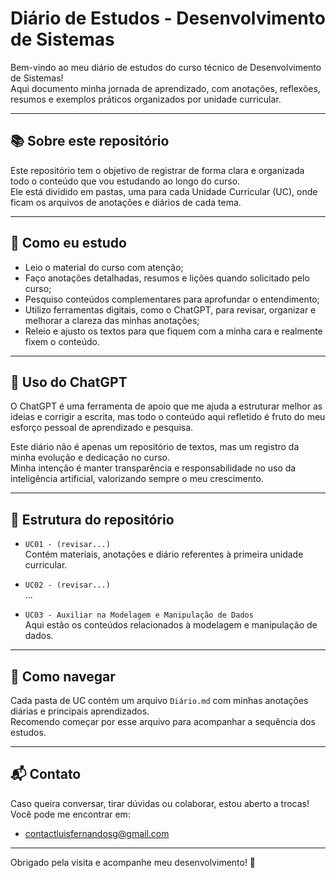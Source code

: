 # Diário de Estudos - Desenvolvimento de Sistemas

Bem-vindo ao meu diário de estudos do curso técnico de Desenvolvimento de Sistemas!  
Aqui documento minha jornada de aprendizado, com anotações, reflexões, resumos e exemplos práticos organizados por unidade curricular.

---

## 📚 Sobre este repositório

Este repositório tem o objetivo de registrar de forma clara e organizada todo o conteúdo que vou estudando ao longo do curso.  
Ele está dividido em pastas, uma para cada Unidade Curricular (UC), onde ficam os arquivos de anotações e diários de cada tema.

---

## 🧠 Como eu estudo

- Leio o material do curso com atenção;
- Faço anotações detalhadas, resumos e lições quando solicitado pelo curso;
- Pesquiso conteúdos complementares para aprofundar o entendimento;
- Utilizo ferramentas digitais, como o ChatGPT, para revisar, organizar e melhorar a clareza das minhas anotações;
- Releio e ajusto os textos para que fiquem com a minha cara e realmente fixem o conteúdo.

---

## 🤖 Uso do ChatGPT

O ChatGPT é uma ferramenta de apoio que me ajuda a estruturar melhor as ideias e corrigir a escrita, mas todo o conteúdo aqui refletido é fruto do meu esforço pessoal de aprendizado e pesquisa.

Este diário não é apenas um repositório de textos, mas um registro da minha evolução e dedicação no curso.  
Minha intenção é manter transparência e responsabilidade no uso da inteligência artificial, valorizando sempre o meu crescimento.

---

## 📂 Estrutura do repositório

- `UC01 - (revisar...)`  
  Contém materiais, anotações e diário referentes à primeira unidade curricular.

- `UC02 - (revisar...)`  
  ...

- `UC03 - Auxiliar na Modelagem e Manipulação de Dados`  
  Aqui estão os conteúdos relacionados à modelagem e manipulação de dados.

---

## 📌 Como navegar

Cada pasta de UC contém um arquivo `Diário.md` com minhas anotações diárias e principais aprendizados.  
Recomendo começar por esse arquivo para acompanhar a sequência dos estudos.

---

## 📬 Contato

Caso queira conversar, tirar dúvidas ou colaborar, estou aberto a trocas!  
Você pode me encontrar em:  
- contactluisfernandosg@gmail.com

---

Obrigado pela visita e acompanhe meu desenvolvimento! 🚀
